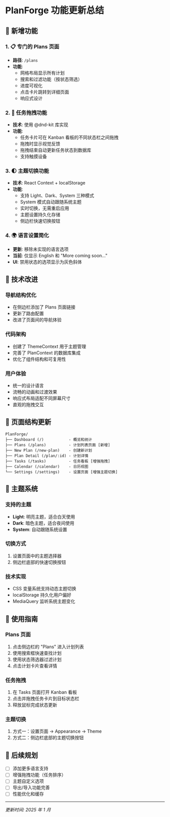 # PlanForge 功能更新总结

## 🎉 新增功能

### 1. 📋 专门的 Plans 页面

- **路径**: `/plans`
- **功能**:
  - 网格布局显示所有计划
  - 搜索和过滤功能（按状态筛选）
  - 进度可视化
  - 点击卡片跳转到详细页面
  - 响应式设计

### 2. 🎯 任务拖拽功能

- **技术**: 使用 @dnd-kit 库实现
- **功能**:
  - 任务卡片可在 Kanban 看板的不同状态栏之间拖拽
  - 拖拽时显示视觉反馈
  - 拖拽结束自动更新任务状态到数据库
  - 支持触摸设备

### 3. 🌓 主题切换功能

- **技术**: React Context + localStorage
- **功能**:
  - 支持 Light、Dark、System 三种模式
  - System 模式自动跟随系统主题
  - 实时切换，无需重启应用
  - 主题设置持久化存储
  - 侧边栏快速切换按钮

### 4. 🌍 语言设置简化

- **更新**: 移除未实现的语言选项
- **当前**: 仅显示 English 和 "More coming soon..."
- **UI**: 禁用状态的选项显示为灰色斜体

## 🔧 技术改进

### 导航结构优化

- 在侧边栏添加了 Plans 页面链接
- 更新了路由配置
- 改进了页面间的导航体验

### 代码架构

- 创建了 ThemeContext 用于主题管理
- 完善了 PlanContext 的数据库集成
- 优化了组件结构和可复用性

### 用户体验

- 统一的设计语言
- 流畅的动画和过渡效果
- 响应式布局适配不同屏幕尺寸
- 直观的拖拽交互

## 📱 页面结构更新

```
PlanForge/
├── Dashboard (/)           - 概览和统计
├── Plans (/plans)          - 计划列表页面 [新增]
├── New Plan (/new-plan)    - 创建新计划
├── Plan Detail (/plan/:id) - 计划详情
├── Tasks (/tasks)          - 任务看板 [增强拖拽]
├── Calendar (/calendar)    - 日历视图
└── Settings (/settings)    - 设置页面 [增强主题切换]
```

## 🎨 主题系统

### 支持的主题

- **Light**: 明亮主题，适合白天使用
- **Dark**: 暗色主题，适合夜间使用
- **System**: 自动跟随系统设置

### 切换方式

1. 设置页面中的主题选择器
2. 侧边栏底部的快速切换按钮

### 技术实现

- CSS 变量系统支持动态主题切换
- localStorage 持久化用户偏好
- MediaQuery 监听系统主题变化

## 🚀 使用指南

### Plans 页面

1. 点击侧边栏的 "Plans" 进入计划列表
2. 使用搜索框快速查找计划
3. 使用状态筛选器过滤计划
4. 点击计划卡片查看详情

### 任务拖拽

1. 在 Tasks 页面打开 Kanban 看板
2. 点击并拖拽任务卡片到目标状态栏
3. 释放鼠标完成状态更新

### 主题切换

1. 方式一：设置页面 → Appearance → Theme
2. 方式二：侧边栏底部的主题切换按钮

## 🔮 后续规划

- [ ] 添加更多语言支持
- [ ] 增强拖拽功能（任务排序）
- [ ] 主题自定义选项
- [ ] 导出/导入功能完善
- [ ] 性能优化和缓存

---

_更新时间: 2025 年 1 月_
